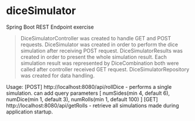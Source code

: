 # diceSimulator
Spring Boot REST Endpoint exercise

> DiceSimulatorController was created to handle GET and POST requests.
> DiceSimulator was created in order to perform the dice simulation after receiving POST request.
> DiceSimulatorResults was created in order to present the whole simulation result. Each simulation result was represented by DiceCombination both were called after controller received GET request.
> DiceSimulatorRepository was created for data handling.

Usage:
[POST] http://localhost:8080/api/rollDice - performs a single simulation. can add query parameters [ numSides(min 4, default 6), numDice(min 1, default 3), numRolls(min 1, default 100) ]
[GET] http://localhost:8080/api/getRolls - retrieve all simulations made during application startup.
